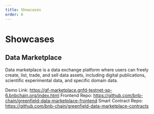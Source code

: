 ```yaml
---
title: Showcases
order: 6
---
```


# Showcases

## Data Marketplace
Data marketplace is a data exchange platform where users can freely create, list, trade, 
and sell data assets, including digital publications, scientific experimental data, and specific domain data.

Demo Link: https://gf-marketplace.gnfd-testnet-sp-6.bnbchain.org/index.html
Frontend Repo: https://github.com/bnb-chain/greenfield-data-marketplace-frontend
Smart Contract Repo: https://github.com/bnb-chain/greenfield-data-marketplace-contracts



